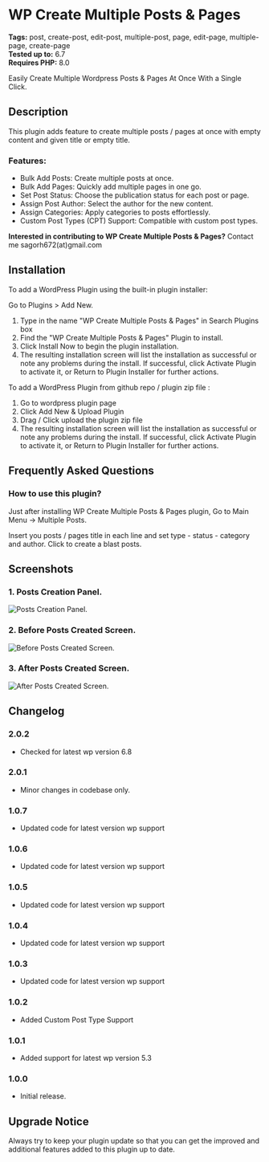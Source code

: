 # WP Create Multiple Posts & Pages

**Tags:** post, create-post, edit-post, multiple-post, page, edit-page, multiple-page, create-page \
**Tested up to:** 6.7 \
**Requires PHP:** 8.0

Easily Create Multiple Wordpress Posts & Pages At Once With a Single Click.

## Description

This plugin adds feature to create multiple posts / pages at once with empty content and given title or empty title.

### Features:

- Bulk Add Posts: Create multiple posts at once.
- Bulk Add Pages: Quickly add multiple pages in one go.
- Set Post Status: Choose the publication status for each post or page.
- Assign Post Author: Select the author for the new content.
- Assign Categories: Apply categories to posts effortlessly.
- Custom Post Types (CPT) Support: Compatible with custom post types.

**Interested in contributing to WP Create Multiple Posts & Pages?**
Contact me sagorh672(at)gmail.com

## Installation

To add a WordPress Plugin using the built-in plugin installer:

Go to Plugins > Add New.

1. Type in the name "WP Create Multiple Posts & Pages" in Search Plugins box
2. Find the "WP Create Multiple Posts & Pages" Plugin to install.
3. Click Install Now to begin the plugin installation.
4. The resulting installation screen will list the installation as successful or note any problems during the install.
If successful, click Activate Plugin to activate it, or Return to Plugin Installer for further actions.

To add a WordPress Plugin from github repo / plugin zip file :
1. Go to wordpress plugin page
2. Click Add New & Upload Plugin
3. Drag / Click upload the plugin zip file
4. The resulting installation screen will list the installation as successful or note any problems during the install.
If successful, click Activate Plugin to activate it, or Return to Plugin Installer for further actions.

## Frequently Asked Questions

### How to use this plugin?

Just after installing WP Create Multiple Posts & Pages plugin, Go to Main Menu -> Multiple Posts.

Insert you posts / pages title in each line and set type - status - category and author. Click to create a blast posts.

## Screenshots

### 1. Posts Creation Panel.

![Posts Creation Panel.](https://ps.w.org/wp-create-multiple-posts-pages/assets/screenshot-1.png)

### 2. Before Posts Created Screen.

![Before Posts Created Screen.](https://ps.w.org/wp-create-multiple-posts-pages/assets/screenshot-2.png)

### 3. After Posts Created Screen.

![After Posts Created Screen.](https://ps.w.org/wp-create-multiple-posts-pages/assets/screenshot-3.png)

## Changelog

### 2.0.2
- Checked for latest wp version 6.8

### 2.0.1
- Minor changes in codebase only.

### 1.0.7
- Updated code for latest version wp support

### 1.0.6
- Updated code for latest version wp support

### 1.0.5
- Updated code for latest version wp support

### 1.0.4
- Updated code for latest version wp support

### 1.0.3
- Updated code for latest version wp support

### 1.0.2
- Added Custom Post Type Support

### 1.0.1
- Added support for latest wp version 5.3

### 1.0.0
- Initial release.

## Upgrade Notice

Always try to keep your plugin update so that you can get the improved and additional features added to this plugin up to date.